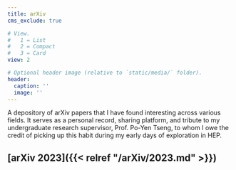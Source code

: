 ```yaml
---
title: arXiv
cms_exclude: true

# View.
#   1 = List
#   2 = Compact
#   3 = Card
view: 2

# Optional header image (relative to `static/media/` folder).
header:
  caption: ''
  image: ''
---
```


A depository of arXiv papers that I have found interesting across various fields. It serves as a personal record, sharing platform, and tribute to my undergraduate research supervisor, Prof. Po-Yen Tseng, to whom I owe the credit of picking up this habit during my early days of exploration in HEP.

## [arXiv 2023]({{< relref "/arXiv/2023.md" >}})
